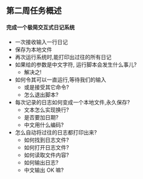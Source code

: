 ## 第二周任务概述
#### 完成一个极简交互式日记系统

  - 一次接收输入一行日记
  - 保存为本地文件
  - 再次运行系统时,能打印出过往的所有日记
  - 如果给的参数是中文字符, 运行脚本会发生什么事儿?
    - 解决之!
  - 如何令其可以一直运行,等待我们的输入
    - 或是接受其它命令?
    - 怎么退出脚本?
  - 每次记录的日志如何变成一个本地文件,永久保存?
     - 文本怎么实现换行?
     - 是否要加日期?
     - 中文用什么编码?
 - 怎么自动将过往的日志都打印出来?
    - 如何找到日志文件?
    - 如何打开日志文件?
    - 如何读取文件内容?
    - 如何输出日志?
    - 中文输出 OK 嘛?